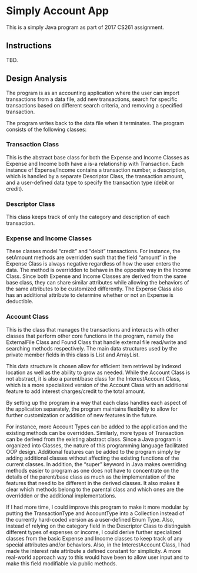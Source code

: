 # Simply Account App

This is a simply Java program as part of 2017 CS261 assignment.

## Instructions

TBD.

## Design Analysis

The program is as an accounting application where the user can import transactions from a data file, 
add new transactions, search for specific transactions based on different search criteria, and removing 
a specified transaction. 

The program writes back to the data file when it terminates. 
The program consists of the following classes:

### Transaction Class
This is the abstract base class for both the Expense and Income Classes as Expense and Income both have a is-a relationship with Transaction. Each instance of Expense/Income contains a transaction number, a description, which is handled by a separate Descriptor Class, the transaction amount, and a user-defined data type to specify the transaction type (debit or credit). 

### Descriptor Class
This class keeps track of only the category and description of each transaction.

### Expense and Income Classes 
These classes model “credit” and “debit” transactions. For instance, the setAmount methods are overridden such that the field “amount” in the Expense Class is always negative regardless of how the user enters the data. The method is overridden to behave in the opposite way in the Income Class. Since both Expense and Income Classes are derived from the same base class, they can share similar attributes while allowing the behaviors of the same attributes to be customized differently. The Expense Class also has an additional attribute to determine whether or not an Expense is deductible. 

### Account Class
This is the class that manages the transactions and interacts with other classes that perform other core functions in the program, 
namely the ExternalFile Class and Found Class that handle external file read/write and searching methods respectively. 
The main data structures used by the private member fields in this class is List and ArrayList. 

This data structure is chosen allow for efficient item retrieval by indexed location as well as the ability to grow as needed. 
While the Account Class is not abstract, it is also a parent/base class for the InterestAccount Class, which is a more specialized 
version of the Account Class with an additional feature to add interest charges/credit to the total amount.

By setting up the program in a way that each class handles each aspect of the application separately, the program maintains 
flexibility to allow for further customization or addition of new features in the future. 

For instance, more Account Types can be added to the application and the existing methods can be overridden. 
Similarly, more types of Transaction can be derived from the existing abstract class. 
Since a Java program is organized into Classes, the nature of this programming language facilitated OOP design. 
Additional features can be added to the program simply by adding additional classes without affecting the existing 
functions of the current classes. In addition, the “super” keyword in Java makes overriding methods easier to program as one does not have 
to concentrate on the details of the parent/base class as much as the implementation of the features that need to be different in the 
derived classes. It also makes it clear which methods belong to the parental class and which ones are the overridden or the additional implementations.

If I had more time, I could improve this program to make it more modular by putting the TransactionType and AccountType into a Collection instead of the currently hard-coded version as a user-defined Enum Type. Also, instead of relying on the category field in the Descriptor Class to distinguish different types of expenses or income, I could derive further specialized classes from the basic Expense and Income classes to keep track of any special attributes and/or behaviors. Also, in the InterestAccount Class, I had made the interest rate attribute a defined constant for simplicity. A more real-world approach way to this would have been to allow user input and to make this field modifiable via public methods. 
